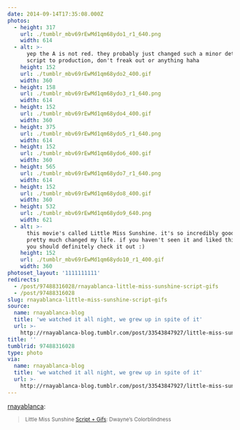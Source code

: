 ```yaml
---
date: 2014-09-14T17:35:08.000Z
photos:
  - height: 317
    url: ./tumblr_mbv69rEwMd1qm68ydo1_r1_640.png
    width: 614
  - alt: >-
      yep the A is not red. they probably just changed such a minor detail from
      script to production, don't freak out or anything haha
    height: 152
    url: ./tumblr_mbv69rEwMd1qm68ydo2_400.gif
    width: 360
  - height: 158
    url: ./tumblr_mbv69rEwMd1qm68ydo3_r1_640.png
    width: 614
  - height: 152
    url: ./tumblr_mbv69rEwMd1qm68ydo4_400.gif
    width: 360
  - height: 375
    url: ./tumblr_mbv69rEwMd1qm68ydo5_r1_640.png
    width: 614
  - height: 152
    url: ./tumblr_mbv69rEwMd1qm68ydo6_400.gif
    width: 360
  - height: 565
    url: ./tumblr_mbv69rEwMd1qm68ydo7_r1_640.png
    width: 614
  - height: 152
    url: ./tumblr_mbv69rEwMd1qm68ydo8_400.gif
    width: 360
  - height: 532
    url: ./tumblr_mbv69rEwMd1qm68ydo9_640.png
    width: 621
  - alt: >-
      this movie's called Little Miss Sunshine. it's so incredibly good, it
      pretty much changed my life. if you haven't seen it and liked this gifset,
      you should definitely check it out :)
    height: 152
    url: ./tumblr_mbv69rEwMd1qm68ydo10_r1_400.gif
    width: 360
photoset_layout: '1111111111'
redirects:
  - /post/97488316028/rnayablanca-little-miss-sunshine-script-gifs
  - /post/97488316028
slug: rnayablanca-little-miss-sunshine-script-gifs
source:
  name: rnayablanca-blog
  title: 'we watched it all night, we grew up in spite of it'
  url: >-
    http://rnayablanca-blog.tumblr.com/post/33543847927/little-miss-sunshine-script-gifs-dwaynes
title: ''
tumblrid: 97488316028
type: photo
via:
  name: rnayablanca-blog
  title: 'we watched it all night, we grew up in spite of it'
  url: >-
    http://rnayablanca-blog.tumblr.com/post/33543847927/little-miss-sunshine-script-gifs-dwaynes
---
```

<p><a href="http://rnayablanca.tumblr.com/post/33543847927/little-miss-sunshine-script-gifs-dwaynes" class="tumblr_blog">rnayablanca</a>:</p>

<blockquote><p><small>Little Miss Sunshine <a href="http://mayablanca.tumblr.com/tagged/scriptgifs">Script + Gifs</a>: Dwayne’s Colorblindness</small></p></blockquote>
